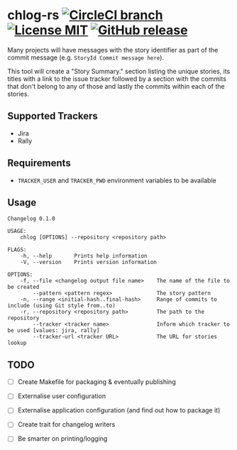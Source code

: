 # chlog-rs [![CircleCI branch](https://img.shields.io/circleci/project/github/rafasf/chlog-rs/master.svg?style=flat-square)](https://circleci.com/gh/rafasf/chlog-rs) [![License MIT](https://img.shields.io/badge/license-MIT-blue.svg?style=flat-square)](https://github.com/rafasf/chlog-rs/blob/master/LICENSE) [![GitHub release](https://img.shields.io/github/release/rafasf/chlog-rs.svg?style=flat-square)](https://github.com/rafasf/chlog-rs/releases)

Many projects will have messages with the story identifier as part of the commit
message (e.g. `StoryId Commit message here`).

This tool will create a "Story Summary." section listing the unique stories, its
titles with a link to the issue tracker followed by a section with the commits
that don't belong to any of those and lastly the commits within each of the
stories.

## Supported Trackers

* Jira
* Rally

## Requirements

* `TRACKER_USER` and `TRACKER_PWD` environment variables to be available

## Usage

```
Changelog 0.1.0

USAGE:
    chlog [OPTIONS] --repository <repository path>

FLAGS:
    -h, --help       Prints help information
    -V, --version    Prints version information

OPTIONS:
    -f, --file <changelog output file name>    The name of the file to be created
        --pattern <pattern regex>              The story pattern
    -n, --range <initial-hash..final-hash>     Range of commits to include (using Git style from..to)
    -r, --repository <repository path>         The path to the repository
        --tracker <tracker name>               Inform which tracker to be used [values: jira, rally]
        --tracker-url <tracker URL>            The URL for stories lookup
```

## TODO

* [ ] Create Makefile for packaging & eventually publishing
* [ ] Externalise user configuration
* [ ] Externalise application configuration (and find out how to package it)
* [ ] Create trait for changelog writers
* [ ] Be smarter on printing/logging

